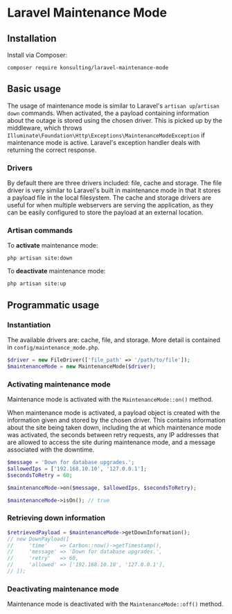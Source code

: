 # Laravel Maintenance Mode

## Installation
Install via Composer:

```
composer require konsulting/laravel-maintenance-mode
```

## Basic usage
The usage of maintenance mode is similar to Laravel's `artisan up`/`artisan down` commands. 
When activated, the a payload containing information about the outage is stored using the chosen driver.
This is picked up by the middleware, which throws `Illuminate\Foundation\Http\Exceptions\MaintenanceModeException` if maintenance mode is active.
Laravel's exception handler deals with returning the correct response.

### Drivers
By default there are three drivers included: file, cache and storage.
The file driver is very similar to Laravel's built in maintenance mode in that it stores a payload file in the local filesystem.
The cache and storage drivers are useful for when multiple webservers are serving the application, as they can be easily configured to store the payload at an external location.


### Artisan commands
To **activate** maintenance mode:
```
php artisan site:down
```

To **deactivate** maintenance mode:
```
php artisan site:up
```

## Programmatic usage
### Instantiation
The available drivers are: cache, file, and storage. More detail is contained in `config/maintenance_mode.php`.

```php
$driver = new FileDriver(['file_path' => '/path/to/file']);
$maintenanceMode = new MaintenanceMode($driver);
```

### Activating maintenance mode
Maintenance mode is activated with the `MaintenanceMode::on()` method.

When maintenance mode is activated, a payload object is created with the information given and stored by the chosen driver.
This contains information about the site being taken down, including the at which maintenance mode was activated, the
seconds between retry requests, any IP addresses that are allowed to access the site during maintenance mode, and a
message associated with the downtime.

```php
$message = 'Down for database upgrades.';
$allowedIps = ['192.168.10.10', '127.0.0.1'];
$secondsToRetry = 60;

$maintenanceMode->on($message, $allowedIps, $secondsToRetry);

$maintenanceMode->isOn(); // true
```

### Retrieving down information
```php
$retrievedPayload = $maintenanceMode->getDownInformation();
// new DownPayload([
//     'time'    => Carbon::now()->getTimestamp(),
//     'message' => 'Down for database upgrades.',
//     'retry'   => 60,
//     'allowed' => ['192.168.10.10', '127.0.0.1'],
// ]);
```

### Deactivating maintenance mode
Maintenance mode is deactivated with the `MaintenanceMode::off()` method.
